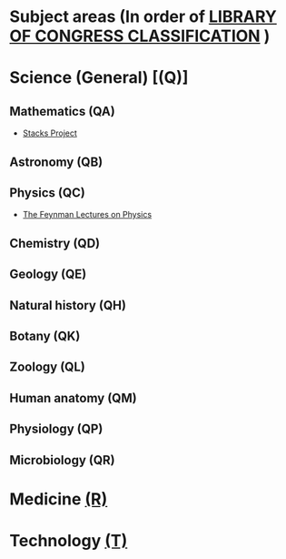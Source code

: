 # Subject areas (In order of [LIBRARY OF CONGRESS CLASSIFICATION](http://www.loc.gov/catdir/cpso/lcco/) )

# Science (General)   [(Q)]
## Mathematics (QA)
* [Stacks Project](http://stacks.math.columbia.edu/)
## Astronomy   (QB)
## Physics (QC)
* [The Feynman Lectures on Physics](http://feynmanlectures.caltech.edu/)

## Chemistry   (QD)
## Geology (QE)
## Natural history (QH)
## Botany  (QK)
## Zoology (QL)
## Human anatomy   (QM)
## Physiology (QP)
## Microbiology (QR)

# Medicine [(R)](http://www.loc.gov/aba/cataloging/classification/lcco/lcco_r.pdf)

# Technology [(T)](http://www.loc.gov/aba/cataloging/classification/lcco/lcco_t.pdf)
